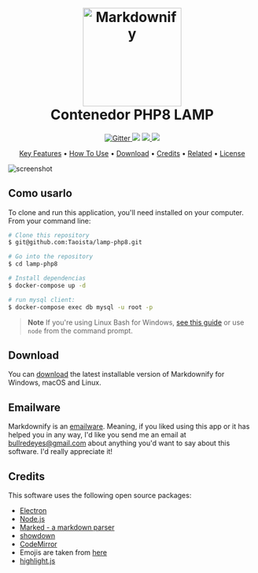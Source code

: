 
<h1 align="center">
  <br>
  <a href="http://www.amitmerchant.com/electron-markdownify"><img src="https://www.google.com/url?sa=i&url=https%3A%2F%2Fdevelopers.redhat.com%2Fblog%2F2014%2F05%2F15%2Fpractical-introduction-to-docker-containers&psig=AOvVaw1fMBuoTPPJ7zYesdIOH1Y1&ust=1674665848653000&source=images&cd=vfe&ved=0CBAQjRxqFwoTCPDG_8nW4PwCFQAAAAAdAAAAABAI" alt="Markdownify" width="200"></a>
  <br>
  Contenedor PHP8 LAMP
  <br>
</h1>

<h4 align="center"></h4>

<p align="center">
  <a href="https://badge.fury.io/js/electron-markdownify">
    <img src="https://badge.fury.io/js/electron-markdownify.svg"
         alt="Gitter">
  </a>
  <a href="https://gitter.im/amitmerchant1990/electron-markdownify"><img src="https://badges.gitter.im/amitmerchant1990/electron-markdownify.svg"></a>
  <a href="https://saythanks.io/to/bullredeyes@gmail.com">
      <img src="https://img.shields.io/badge/SayThanks.io-%E2%98%BC-1EAEDB.svg">
  </a>
  <a href="https://www.paypal.me/AmitMerchant">
    <img src="https://img.shields.io/badge/$-donate-ff69b4.svg?maxAge=2592000&amp;style=flat">
  </a>
</p>

<p align="center">
  <a href="#key-features">Key Features</a> •
  <a href="#how-to-use">How To Use</a> •
  <a href="#download">Download</a> •
  <a href="#credits">Credits</a> •
  <a href="#related">Related</a> •
  <a href="#license">License</a>
</p>

![screenshot](https://raw.githubusercontent.com/amitmerchant1990/electron-markdownify/master/app/img/markdownify.gif)



## Como usarlo

To clone and run this application, you'll need installed on your computer. From your command line:

```bash
# Clone this repository
$ git@github.com:Taoista/lamp-php8.git

# Go into the repository
$ cd lamp-php8

# Install dependencias
$ docker-compose up -d

# run mysql client:
$ docker-compose exec db mysql -u root -p
```

> **Note**
> If you're using Linux Bash for Windows, [see this guide](https://www.howtogeek.com/261575/how-to-run-graphical-linux-desktop-applications-from-windows-10s-bash-shell/) or use `node` from the command prompt.


## Download

You can [download](https://github.com/amitmerchant1990/electron-markdownify/releases/tag/v1.2.0) the latest installable version of Markdownify for Windows, macOS and Linux.

## Emailware

Markdownify is an [emailware](https://en.wiktionary.org/wiki/emailware). Meaning, if you liked using this app or it has helped you in any way, I'd like you send me an email at <bullredeyes@gmail.com> about anything you'd want to say about this software. I'd really appreciate it!

## Credits

This software uses the following open source packages:

- [Electron](http://electron.atom.io/)
- [Node.js](https://nodejs.org/)
- [Marked - a markdown parser](https://github.com/chjj/marked)
- [showdown](http://showdownjs.github.io/showdown/)
- [CodeMirror](http://codemirror.net/)
- Emojis are taken from [here](https://github.com/arvida/emoji-cheat-sheet.com)
- [highlight.js](https://highlightjs.org/)
